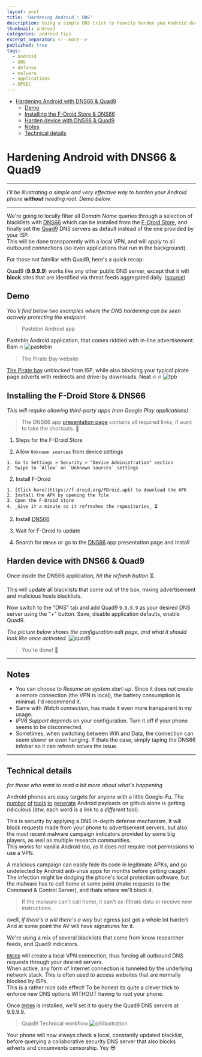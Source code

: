 ```yaml
---
layout: post
title: 'Hardening Android : DNS'
description: Using a simple DNS trick to heavily harden you Android device (non-root)
thumbnail: android
categories: android tips
excerpt_separator: <!--more-->
published: true
tags:
  - android
  - DNS
  - defense
  - malware
  - applications
  - OPSEC
---
```



- [Hardening Android with DNS66 & Quad9](#hardening-android-with-dns66--quad9)
  - [Demo](#demo)
  - [Installing the F-Droid Store & DNS66](#installing-the-f-droid-store--dns66)
  - [Harden device with DNS66 & Quad9](#harden-device-with-dns66--quad9)
  - [Notes](#notes)
  - [Technical details](#technical-details)

# Hardening Android with DNS66 & Quad9

--------------------------------------------------------------------------------

_I'll be illustrating a simple and very effective way to harden your Android phone **without** needing root. Demo below._<br>
<!-- more -->

--------------------------------------------------------------------------------

We're going to locally filter all _Domain Name_ queries through a selection of blacklists with [DNS66](https://f-droid.org/en/packages/org.jak_linux.dns66/) which can be installed from the [F-Droid Store](https://f-droid.org/en/), and finally set the [Quad9](https://www.globalcyberalliance.org/initiatives/quad9.html) DNS servers as default instead of the one provided by your ISP.<br>
This will be done transparently with a local VPN, and will apply to all outbound connections (so even applications that run in the background).

For those not familiar with Quad9, here's a quick recap:

Quad9 (**9.9.9.9**) works like any other public DNS server, except that it will **block** sites that are identified via threat feeds aggregated daily. ([source](https://arstechnica.com/information-technology/2017/11/new-quad9-dns-service-blocks-malicious-domains-for-everyone/))

## Demo

_You'll find below two examples where the DNS hardening can be seen actively protecting the endpoint._

> Pastebin Android app

Pastebin Android application, that comes riddled with in-line advertisement. Bam 🔥 ![pastebin](https://github.com/khast3x/khast3x.github.io/blob/master/assets/demo/pastebin_all.jpg?raw=true)

> The Pirate Bay website

[The Pirate bay](thepiratebay.org) unblocked from ISP, while also blocking your typical pirate page adverts with redirects and drive-by downloads. Neat 🔥 🔥 ![tpb](https://github.com/khast3x/khast3x.github.io/blob/master/assets/demo/tpb_all.jpg?raw=true)

## Installing the F-Droid Store & DNS66

_This will require allowing third-party apps (non Google Play applications)_

> The DNS66 app [presentation page](https://f-droid.org/en/packages/org.jak_linux.dns66/) contains all required links, if want to take the shortcuts. 🚀

1. Steps for the F-Droid Store

  1. Allow `Unknown sources` from device settings

    1. Go to Settings > Security > "Device Administration" section
    2. Swipe to `Allow` on `Unknown sources` settings

  2. Install F-Droid

    1. [Click here](https://f-droid.org/FDroid.apk) to download the APK
    2. Install the APK by opening the file
    3. Open the F-Droid store
    4. _Give it a minute so it refreshes the repositories_ ⏳

2. Install [DNS66](https://f-droid.org/en/packages/org.jak_linux.dns66/)

  1. Wait for F-Droid to update
  2. Search for `DNS66` or go to the [DNS66](https://f-droid.org/en/packages/org.jak_linux.dns66/) app presentation page and install

## Harden device with DNS66 & Quad9

Once inside the DNS66 application, _hit the refresh button_ ⏳.

This will update all blacklists that come out of the box, mixing advertisement and malicious hosts blacklists.

Now switch to the "DNS" tab and add Quad9 `9.9.9.9` as your desired DNS server using the "+" button. Save, disable application defaults, enable Quad9.

_The picture below shows the configuration edit page, and what it should look like once activated._ ![quad9](https://github.com/khast3x/khast3x.github.io/blob/master/assets/demo/quad9_all.jpg?raw=true)

> You're done! 👏

--------------------------------------------------------------------------------

## Notes

- You can choose to _Resume on system start-up_. Since it does not create a remote connection (the VPN is local), the battery consumption is minimal. I'd recommend it.
- Same with _Watch connection_, has made it even more transparent in my usage.
- _IPV6 Support_ depends on your configuration. Turn it off if your phone seems to be disconnected.
- Sometimes, when switching between Wifi and Data, the connection can seem slower or even hanging. If thats the case, simply taping the DNS66 infobar so it can refresh solves the issue.

--------------------------------------------------------------------------------

## Technical details

_for those who want to read a bit more about what's happening_

Android phones are easy targets for anyone with a little Google-Fu. The [number](https://github.com/AaronVigal/Metasploit-Android) [of](https://github.com/giovannicolonna/msfvenom-backdoor-android) [tools](https://github.com/AhMyth/AhMyth-Android-RAT) [to](https://github.com/Screetsec/TheFatRat) [generate](https://github.com/DoctorsHacking/Argus-RAT) Android payloads on github alone is getting ridiculous (btw, each word is a link to a _different_ tool).

This is security by applying a DNS in-depth defense mechanism. It will block requests made from your phone to advertisement servers, but also the most recent malware campaign indicators provided by some big players, as well as multiple research communities.<br>
This works for vanilla Android too, as it does not require root permissions to use a VPN.

A malicious campaign can easily hide its code in legitimate APKs, and go undetected by Android anti-virus apps for months before getting caught. The infection might be dodging the phone's local protection software, but the malware has to _call home_ at some point (make requests to the Command & Control Server), and thats where we'll block it.

> If the malware can't call home, it can't ex-filtrate data or receive new instructions.

(well, _if there's a will there's a way_ but egress just got a whole lot harder) And at some point the AV will have signatures for it.

We're using a mix of several blacklists that come from know researcher feeds, and Quad9 indicators.

[`DNS66`](https://f-droid.org/en/packages/org.jak_linux.dns66/) will create a local VPN connection, thus forcing all outbound DNS requests through your desired servers.<br>
When active, any form of Internet connection is tunneled by the underlying network stack. This is often used to access websites that are normally blocked by ISPs.<br>
This is a rather nice side effect! To be honest its quite a clever trick to enforce new DNS options WITHOUT having to root your phone.

Once [`DNS66`](https://f-droid.org/en/packages/org.jak_linux.dns66/) is installed, we'll set it to query the Quad9 DNS servers at 9.9.9.9.

> Quad9 Technical workflow ![q9illustration](https://www.globalcyberalliance.org/wp-content/uploads/quad9-graphic.png)

Your phone will now always check a local, constantly updated blacklist, before querying a collaborative security DNS server that also blocks adverts and circumvents censorship. Yey 😎

